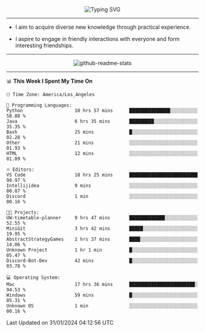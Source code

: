<p align="center">
  <img src="https://readme-typing-svg.demolab.com?font=Fira+Code&weight=500&size=32&duration=2500&pause=1600&center=true&vCenter=true&random=false&width=1024&height=64&lines=Hi+there+%F0%9F%91%8B;I'm+delighted+you+could+make+it+here+%F0%9F%8E%89;I'm+Harry%2C+a+college+student+still+finding+my+way" alt="Typing SVG" />
</p>


---


- I aim to acquire diverse new knowledge through practical experience.

- I aspire to engage in friendly interactions with everyone and form interesting friendships.


---


<p align="center">
  <img src="https://github-readme-stats.vercel.app/api?username=Harry-Jing&show_icons=true" alt="github-readme-stats"/>
</p>


---

<!--START_SECTION:waka-->
📊 **This Week I Spent My Time On** 

```text
🕑︎ Time Zone: America/Los_Angeles

💬 Programming Languages: 
Python                   10 hrs 57 mins      ███████████████░░░░░░░░░░   58.88 % 
Java                     6 hrs 35 mins       █████████░░░░░░░░░░░░░░░░   35.35 % 
Bash                     25 mins             █░░░░░░░░░░░░░░░░░░░░░░░░   02.28 % 
Other                    21 mins             ░░░░░░░░░░░░░░░░░░░░░░░░░   01.93 % 
HTML                     12 mins             ░░░░░░░░░░░░░░░░░░░░░░░░░   01.09 % 

🔥 Editors: 
VS Code                  18 hrs 25 mins      █████████████████████████   98.97 % 
Intellijidea             9 mins              ░░░░░░░░░░░░░░░░░░░░░░░░░   00.87 % 
Discord                  1 min               ░░░░░░░░░░░░░░░░░░░░░░░░░   00.16 % 

🐱‍💻 Projects: 
UW-timetable-planner     9 hrs 47 mins       █████████████░░░░░░░░░░░░   52.55 % 
MiniGit                  3 hrs 42 mins       █████░░░░░░░░░░░░░░░░░░░░   19.95 % 
AbstractStrategyGames    2 hrs 37 mins       ████░░░░░░░░░░░░░░░░░░░░░   14.06 % 
Unknown Project          1 hr 1 min          █░░░░░░░░░░░░░░░░░░░░░░░░   05.47 % 
Discord-Bot-Dev          42 mins             █░░░░░░░░░░░░░░░░░░░░░░░░   03.78 % 

💻 Operating System: 
Mac                      17 hrs 36 mins      ████████████████████████░   94.53 % 
Windows                  59 mins             █░░░░░░░░░░░░░░░░░░░░░░░░   05.31 % 
Unknown OS               1 min               ░░░░░░░░░░░░░░░░░░░░░░░░░   00.16 % 
```


 Last Updated on 31/01/2024 04:12:56 UTC
<!--END_SECTION:waka-->
